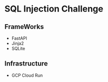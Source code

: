# SQL Injection Challenge

## FrameWorks
- FastAPI
- Jinja2
- SQLite

## Infrastructure
- GCP Cloud Run
